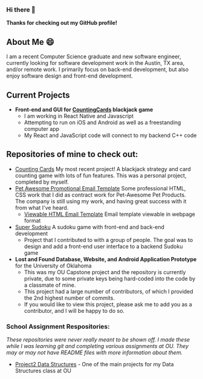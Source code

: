 ### Hi there 👋

**Thanks for checking out my GitHub profile!**

## About Me   😄

I am a recent Computer Science graduate and new software engineer, currently looking for software development work in the Austin, TX area, and/or remote work. I primarily focus on back-end development, but also enjoy software design and front-end development.

## Current Projects

- **Front-end and GUI for [CountingCards](https://github.com/gaberull/CountingCards) blackjack game**
  - I am working in React Native and Javascript
  - Attempting to run on iOS and Android as well as a freestanding computer app
  - My React and JavaScript code will connect to my backend C++ code

## Repositories of mine to check out:

- [Counting Cards](https://github.com/gaberull/CountingCards) My most recent project! A blackjack strategy and card counting game with lots of fun features. This was a personal project, completed by myself.
- [Pet Awesome Promotional Email Template](https://github.com/gaberull/gaberull.github.io) Some professional HTML, CSS work that I did as contract work for Pet-Awesome Pet Products. The company is still using my work, and having great success with it from what I've heard.
  - [Viewable HTML Email Template](https://gaberull.github.io) Email template viewable in webpage format
- [Super Sudoku](https://github.com/gaberull/SuperSudoku) A sudoku game with front-end and back-end development
  - Project that I contributed to with a group of people. The goal was to design and add a front-end user interface to a backend Sudoku game
- **Lost and Found Database, Website, and Android Application Prototype** for the University of Oklahoma
  - This was my OU Capstone project and the repository is currently private, due to some private keys being hard-coded into the code by a classmate of mine. 
  - This project had a large number of contributors, of which I provided the 2nd highest number of commits. 
  - If you would like to view this project, please ask me to add you as a contributor, and I will be happy to do so.

### School Assignment Respositories:

*These repositories were never really meant to be shown off. I made these while I was learning git and completing various assignments at OU. They may or may not have README files with more information about them.*

- [Project2 Data Structures](https://github.com/gaberull/DataStructProject2) - One of the main projects for my Data Structures class at OU


<!--
**gaberull/gaberull** is a ✨ _special_ ✨ repository because its `README.md` (this file) appears on your GitHub profile.

Here are some ideas to get you started:

- 🔭 I’m currently working on ...
- 🌱 I’m currently learning ...
- 👯 I’m looking to collaborate on ...
- 🤔 I’m looking for help with ...
- 💬 Ask me about ...
- 📫 How to reach me: ...
- 😄 Pronouns: ...
- ⚡ Fun fact: ...
-->
